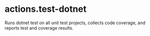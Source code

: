 # actions.test-dotnet
Runs dotnet test on all unit test projects, collects code coverage, and reports test and coverage results.
